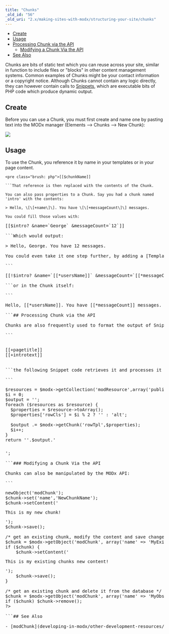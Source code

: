 ```yaml
---
title: "Chunks"
_old_id: "56"
_old_uri: "2.x/making-sites-with-modx/structuring-your-site/chunks"
---
```


- [Create](#Chunks-Create)
- [Usage](#Chunks-Usage)
- [Processing Chunk via the API](#Chunks-ProcessingChunkviatheAPI)
  - [Modifying a Chunk Via the API](#Chunks-ModifyingaChunkViatheAPI)
- [See Also](#Chunks-SeeAlso)



Chunks are bits of static text which you can reuse across your site, similar in function to include files or "blocks" in other content management systems. Common examples of Chunks might be your contact information or a copyright notice. Although Chunks cannot contain any logic directly, they can however contain calls to [Snippets](developing-in-modx/basic-development/snippets "Snippets"), which are executable bits of PHP code which produce dynamic output.

## Create

Before you can use a Chunk, you must first create and name one by pasting text into the MODx manager (Elements --> Chunks --> New Chunk):

![](/download/attachments/bf9f8ccf5036b4f4bf8b248f7748d0c3/chunk_example.jpg)

## 

## Usage

To use the Chunk, you reference it by name in your templates or in your page content.

```
<pre class="brush: php">[[$chunkName]]

```That reference is then replaced with the contents of the Chunk.

You can also pass properties to a Chunk. Say you had a chunk named 'intro' with the contents:

> Hello, \[\[+name\]\]. You have \[\[+messageCount\]\] messages.

You could fill those values with:

```
<pre class="brush: php">[[$intro? &name=`George` &messageCount=`12`]]

```Which would output:

> Hello, George. You have 12 messages.

You could even take it one step further, by adding a [Template Variable](making-sites-with-modx/customizing-content/template-variables "Template Variables") that allows the user to specify their name per Resource:

```
<pre class="brush: php">[[!$intro? &name=`[[*usersName]]` &messageCount=`[[*messageCount]]`]]

```or in the Chunk itself:

```
<pre class="brush: php">Hello, [[*usersName]]. You have [[*messageCount]] messages.

```## Processing Chunk via the API

Chunks are also frequently used to format the output of Snippets. A Chunk can be processed from a Snippet using the process() function; for example, given the following Chunk named 'rowTpl':

```
<pre class="brush: php"><tr class="[[+rowCls]]" id="row[[+id]]">
<td>[[+pagetitle]]</td>
<td>[[+introtext]]</td>
</tr>

```the following Snippet code retrieves it and processes it with an array of properties for all published Resources, and returns formatted results as a table, setting the class to "alt" if for even rows:

```
<pre class="brush: php">$resources = $modx->getCollection('modResource',array('published' => true));
$i = 0;
$output = '';
foreach ($resources as $resource) {
  $properties = $resource->toArray();
  $properties['rowCls'] = $i % 2 ? '' : 'alt';

  $output .= $modx->getChunk('rowTpl',$properties);
  $i++;
}
return '<table><tbody>'.$output.'</tbody></table>';

```### Modifying a Chunk Via the API

Chunks can also be manipulated by the MODx API:

```
<pre class="brush: php"><?php
/* create a new chunk, give it some content and save it to the database */
$chunk = $modx->newObject('modChunk');
$chunk->set('name','NewChunkName');
$chunk->setContent('<p>This is my new chunk!</p>');
$chunk->save();

/* get an existing chunk, modify the content and save changes to the database */
$chunk = $modx->getObject('modChunk', array('name' => 'MyExistingChunk'));
if ($chunk) {
    $chunk->setContent('<p>This is my existing chunks new content!</p>');
    $chunk->save();
}

/* get an existing chunk and delete it from the database */
$chunk = $modx->getObject('modChunk', array('name' => 'MyObsoleteChunk'));
if ($chunk) $chunk->remove();
?>

```## See Also

- [modChunk](developing-in-modx/other-development-resources/class-reference/modchunk "modChunk")